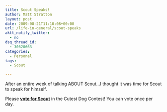 ```yaml
---
title: Scout Speaks!
author: Matt Stratton
layout: post
date: 2009-08-21T11:10:08+00:00
url: /life-in-general/scout-speaks
aktt_notify_twitter:
  - no
dsq_thread_id:
  - 30620663
categories:
  - Personal
tags:
  - Scout

---
```

After an entire week of talking ABOUT Scout&#8230;I thought it was time for Scout to speak for himself.



Please <a href="https://bit.ly/7lLK5" target="_blank"><strong>vote for Scout</strong></a> in the Cutest Dog Contest! You can vote once per day.